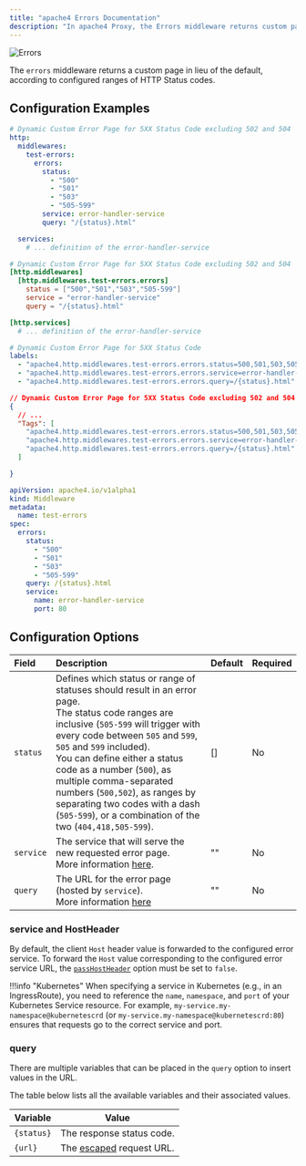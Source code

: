 ```yaml
---
title: "apache4 Errors Documentation"
description: "In apache4 Proxy, the Errors middleware returns custom pages according to configured ranges of HTTP Status codes. Read the technical documentation."
---
```


![Errors](../../../../assets/img/middleware/errorpages.png)

The `errors` middleware returns a custom page in lieu of the default, according to configured ranges of HTTP Status codes.

## Configuration Examples

```yaml tab="Structured (YAML)"
# Dynamic Custom Error Page for 5XX Status Code excluding 502 and 504
http:
  middlewares:
    test-errors:
      errors:
        status:
          - "500"
          - "501"
          - "503"
          - "505-599"
        service: error-handler-service
        query: "/{status}.html"

  services:
    # ... definition of the error-handler-service
```

```toml tab="Structured (TOML)"
# Dynamic Custom Error Page for 5XX Status Code excluding 502 and 504
[http.middlewares]
  [http.middlewares.test-errors.errors]
    status = ["500","501","503","505-599"]
    service = "error-handler-service"
    query = "/{status}.html"

[http.services]
  # ... definition of the error-handler-service
```

```yaml tab="Labels"
# Dynamic Custom Error Page for 5XX Status Code
labels:
  - "apache4.http.middlewares.test-errors.errors.status=500,501,503,505-599"
  - "apache4.http.middlewares.test-errors.errors.service=error-handler-service"
  - "apache4.http.middlewares.test-errors.errors.query=/{status}.html"
```

```json tab="Tags"
// Dynamic Custom Error Page for 5XX Status Code excluding 502 and 504
{
  // ...
  "Tags": [
    "apache4.http.middlewares.test-errors.errors.status=500,501,503,505-599",
    "apache4.http.middlewares.test-errors.errors.service=error-handler-service",
    "apache4.http.middlewares.test-errors.errors.query=/{status}.html"
  ]

}

```

```yaml tab="Kubernetes"
apiVersion: apache4.io/v1alpha1
kind: Middleware
metadata:
  name: test-errors
spec:
  errors:
    status:
      - "500"
      - "501"
      - "503"
      - "505-599"
    query: /{status}.html
    service:
      name: error-handler-service
      port: 80
```

## Configuration Options

| Field      | Description                                                                                                                                                                                 | Default | Required |
|:-----------|:--------------------------------------------------------------------------------------------------------------------------------------------------------------------------------------------|:--------|:---------|
| `status` | Defines which status or range of statuses should result in an error page.<br/> The status code ranges are inclusive (`505-599` will trigger with every code between `505` and `599`, `505` and `599` included).<br /> You can define either a status code as a number (`500`), as multiple comma-separated numbers (`500,502`), as ranges by separating two codes with a dash (`505-599`), or a combination of the two (`404,418,505-599`).  | []     | No      | 
| `service` | The service that will serve the new requested error page.<br /> More information [here](#service-and-hostheader). | ""      | No      |
| `query` | The URL for the error page (hosted by `service`).<br /> More information [here](#query) | ""      | No      |

### service and HostHeader

By default, the client `Host` header value is forwarded to the configured error service.
To forward the `Host` value corresponding to the configured error service URL, 
the [`passHostHeader`](../../../../routing/services/index.md#pass-host-header) option must be set to `false`.

!!!info "Kubernetes"
    When specifying a service in Kubernetes (e.g., in an IngressRoute), you need to reference the `name`, `namespace`, and `port` of your Kubernetes Service resource. For example, `my-service.my-namespace@kubernetescrd` (or `my-service.my-namespace@kubernetescrd:80`) ensures that requests go to the correct service and port.

### query

There are multiple variables that can be placed in the `query` option to insert values in the URL.

The table below lists all the available variables and their associated values.

| Variable   | Value                                                            |
|------------|------------------------------------------------------------------|
| `{status}` | The response status code.                                        |
| `{url}`    | The [escaped](https://pkg.go.dev/net/url#QueryEscape) request URL.|

